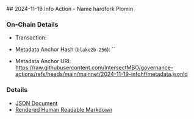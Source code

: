 ## 2024-11-19 Info Action - Name hardfork Plomin

### On-Chain Details

- Transaction:

- Metadata Anchor Hash (`blake2b-256`): ``
- Metadata Anchor URI: <https://raw.githubusercontent.com/IntersectMBO/governance-actions/refs/heads/main/mainnet/2024-11-19-infohf/metadata.jsonld>

### Details

- [JSON Document](./metadata.jsonld)
- [Rendered Human Readable Markdown](./metadata.jsonld.md)


